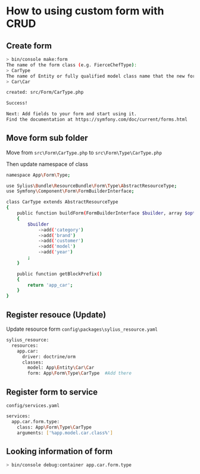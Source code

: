 # How to using custom form with CRUD

## Create form

```bash
> bin/console make:form
The name of the form class (e.g. FierceChefType):
> CarType
The name of Entity or fully qualified model class name that the new form will be bound to (empty for none):
> Car\Car
```

```bash
created: src/Form/CarType.php

Success!

Next: Add fields to your form and start using it.
Find the documentation at https://symfony.com/doc/current/forms.html
```

## Move form sub folder

Move from `src\Form\CarType.php` to `src\Form\Type\CarType.php`

Then update namespace of class

```bash
namespace App\Form\Type;

use Sylius\Bundle\ResourceBundle\Form\Type\AbstractResourceType;
use Symfony\Component\Form\FormBuilderInterface;

class CarType extends AbstractResourceType
{
    public function buildForm(FormBuilderInterface $builder, array $options)
    {
        $builder
            ->add('category')
            ->add('brand')
            ->add('customer')
            ->add('model')
            ->add('year')
        ;
    }

    public function getBlockPrefix()
    {
        return 'app_car';
    }
}
```

## Register resouce (Update)

Update resource form `config\packages\sylius_resource.yaml`

```bash
sylius_resource:
  resources:
    app.car:
      driver: doctrine/orm
      classes:
        model: App\Entity\Car\Car
        form: App\Form\Type\CarType  #Add there
```

## Register form to service

`config/services.yaml`

```bash
services:
  app.car.form.type:
    class: App\Form\Type\CarType
    arguments: ['%app.model.car.class%']
```

## Looking information of form

```bash
> bin/console debug:container app.car.form.type
```
